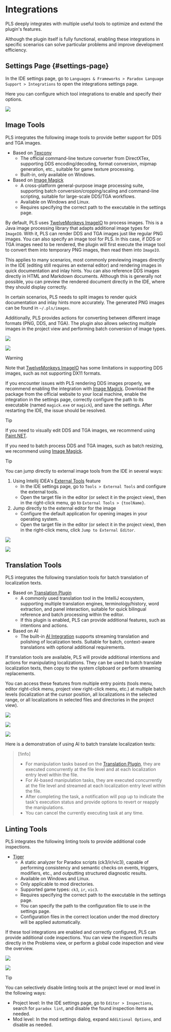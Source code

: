 # Integrations

PLS deeply integrates with multiple useful tools to optimize and extend the plugin's features.

Although the plugin itself is fully functional, enabling these integrations in specific scenarios can solve particular problems and improve development efficiency.

## Settings Page {#settings-page}

In the IDE settings page, go to `Languages & Frameworks > Paradox Language Support > Integrations` to open the integrations settings page.

Here you can configure which tool integrations to enable and specify their options.

![](../images/integrations/integrations_settings_1.png)

## Image Tools

PLS integrates the following image tools to provide better support for DDS and TGA images.

- Based on [Texconv](https://github.com/microsoft/DirectXTex/wiki/Texconv)
  - The official command-line texture converter from DirectXTex, supporting DDS encoding/decoding, format conversion, mipmap generation, etc., suitable for game texture processing.
  - Built-in, only available on Windows.
- Based on [Image Magick](https://www.imagemagick.org)
  - A cross-platform general-purpose image processing suite, supporting batch conversion/cropping/scaling and command-line scripting, suitable for large-scale DDS/TGA workflows.
  - Available on Windows and Linux.
  - Requires specifying the correct path to the executable in the settings page.

By default, PLS uses [TwelveMonkeys ImageIO](https://github.com/haraldk/TwelveMonkeys) to process images.
This is a Java image processing library that adapts additional image types for `ImageIO`. With it, PLS can render DDS and TGA images just like regular PNG images.
You can also specify an image tool for PLS. In this case, if DDS or TGA images need to be rendered, the plugin will first execute the image tool to convert them into temporary PNG images, then read them into `ImageIO`.

This applies to many scenarios, most commonly previewing images directly in the IDE (editing still requires an external editor) and rendering images in quick documentation and inlay hints.
You can also reference DDS images directly in HTML and Markdown documents. Although this is generally not possible, you can preview the rendered document directly in the IDE, where they should display correctly.

In certain scenarios, PLS needs to split images to render quick documentation and inlay hints more accurately. The generated PNG images can be found in `~/.pls/images`.

Additionally, PLS provides actions for converting between different image formats (PNG, DDS, and TGA).
The plugin also allows selecting multiple images in the project view and performing batch conversion of image types.

![](../images/integrations/convert_image_format_1.png)

![](../images/integrations/convert_image_format_2.png)<!--batch-->

> [!warning]
> Note that [TwelveMonkeys ImageIO](https://github.com/haraldk/TwelveMonkeys) has some limitations in supporting DDS images, such as not supporting DX11 formats.
> 
> If you encounter issues with PLS rendering DDS images properly, we recommend enabling the integration with [Image Magick](https://www.imagemagick.org).
> Download the package from the official website to your local machine, enable the integration in the settings page, correctly configure the path to its executable (named `magick.exe` or `magick`), and save the settings.
> After restarting the IDE, the issue should be resolved.

> [!tip]
> If you need to visually edit DDS and TGA images, we recommend using [Paint.NET](https://www.getpaint.net).
> 
> If you need to batch process DDS and TGA images, such as batch resizing, we recommend using [Image Magick](https://www.imagemagick.org).

> [!tip]
> You can jump directly to external image tools from the IDE in several ways:
> 
> 1. Using Intellij IDEA's [External Tools](https://www.jetbrains.com/help/idea/configuring-third-party-tools.html) feature
>    - In the IDE settings page, go to `Tools > External Tools` and configure the external tools.
>    - Open the target file in the editor (or select it in the project view), then in the right-click menu, go to `External Tools > {toolName}`.
> 2. Jump directly to the external editor for the image
>    - Configure the default application for opening images in your operating system.
>    - Open the target file in the editor (or select it in the project view), then in the right-click menu, click `Jump to External Editor`.
> 
> ![](../images/integrations/jump_to_image_editor_1.png)
> 
> ![](../images/integrations/jump_to_image_editor_2.png)

## Translation Tools

PLS integrates the following translation tools for batch translation of localization texts.

- Based on [Translation Plugin](https://github.com/yiiguxing/TranslationPlugin)
  - A commonly used translation tool in the IntelliJ ecosystem, supporting multiple translation engines, terminology/history, word extraction, and panel interaction, suitable for quick bilingual reference and batch processing within the editor.
  - If this plugin is enabled, PLS can provide additional features, such as intentions and actions.
- Based on AI
  - The built-in [AI Integration](ai.md) supports streaming translation and polishing of localization texts. Suitable for batch, context-aware translations with optional additional requirements.

If translation tools are available, PLS will provide additional intentions and actions for manipulating localizations.
They can be used to batch translate localization texts, then copy to the system clipboard or perform streaming replacements.

You can access these features from multiple entry points (tools menu, editor right-click menu, project view right-click menu, etc.) at multiple batch levels (localization at the cursor position, all localizations in the selected range, or all localizations in selected files and directories in the project view).

![](../images/integrations/translation_entry_intentions_1.png)

![](../images/integrations/translation_entry_actions_1.png)

![](../images/integrations/translation_entry_actions_2.png)<!--batch-->

Here is a demonstration of using AI to batch translate localization texts:

<ArtPlayer src="/videos/integrations/translate_and_replace_1.mp4" poster="../images/translate_and_replace_1.png" />

> [!info]
> * For manipulation tasks based on the [Translation Plugin](https://github.com/yiiguxing/TranslationPlugin), they are executed concurrently at the file level and at each localization entry level within the file.
> * For AI-based manipulation tasks, they are executed concurrently at the file level and streamed at each localization entry level within the file.
> * After completing the task, a notification will pop up to indicate the task's execution status and provide options to revert or reapply the manipulations.
> * You can cancel the currently executing task at any time.

## Linting Tools

PLS integrates the following linting tools to provide additional code inspections.

- [Tiger](https://github.com/amtep/tiger)
  - A static analyzer for Paradox scripts (ck3/ir/vic3), capable of performing consistency and semantic checks on events, triggers, modifiers, etc., and outputting structured diagnostic results.
  - Available on Windows and Linux.
  - Only applicable to mod directories.
  - Supported game types: `ck3`, `ir`, `vic3`.
  - Requires specifying the correct path to the executable in the settings page.
  - You can specify the path to the configuration file to use in the settings page.
  - Configuration files in the correct location under the mod directory will be applied automatically.

If these tool integrations are enabled and correctly configured, PLS can provide additional code inspections.
You can view the inspection results directly in the Problems view, or perform a global code inspection and view the overview.

![](../images/integrations/lint_results_1.png)

![](../images/integrations/lint_results_2.png)<!--batch-->

> [!tip]
> You can selectively disable linting tools at the project level or mod level in the following ways:
> 
> - Project level: In the IDE settings page, go to `Editor > Inspections`, search for `paradox lint`, and disable the found inspection items as needed.
> - Mod level: In the mod settings dialog, expand `Additional Options`, and disable as needed.